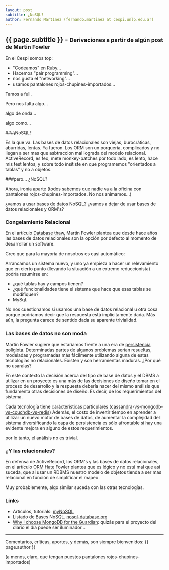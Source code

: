 ```yaml
---
layout: post
subtitle: ¿NoSQL?
author: Fernando Martínez (fernando.martinez at cespi.unlp.edu.ar)
---
```


{{ page.subtitle }} - <small>Derivaciones a partir de algún post de Martin Fowler</small>
-------------------


En el Cespi somos top: 

* "Codeamos" en Ruby... 
* Hacemos "pair programming"...
* nos gusta el "networking"...
* usamos pantalones rojos-chupines-importados...


Tamos a full.


Pero nos falta algo... 

algo de onda... 

algo como...


###¡NoSQL! 

Es la que va. Las bases de datos relacionales son viejas, burocráticas, aburridas, lentas. Ya fueron. Los ORM son un porquería, complicados y no llegan a ser mas que asbtraccion mal lograda del modelo relacional. ActiveRecord, es feo, mete monkey-patches por todo lado, es lento, hace mis test lentos, y sobre todo insitiste en que programemos "orientados a tablas" y no a objetos.


###pero... ¿NoSQL?

Ahora, ironía aparte (todos sabemos que nadie va a la oficina con pantalones rojos-chupines-importados. No nos animamos...)

¿vamos a usar bases de datos NoSQL?
¿vamos a dejar de usar bases de datos relacionales y ORM's?


### Congelamiento Relacional

En el artículo [Database thaw](http://martinfowler.com/bliki/DatabaseThaw.html), Martin Fowler 
plantea que desde hace años las bases de datos relacionales son la opción por defecto al momento de desarrollar un software.

Creo que para la mayoría de nosotros es casi automático:

Arrancamos un sistema nuevo, y uno ya empieza a hacer un relevamiento que en cierto punto (llevando la situación a un extremo reduccionista) podría resumirse en: 

* ¿qué tablas hay y campos tienen?
* ¿qué funcionalidades tiene el sistema que hace que esas tablas se modifiquen?
* MySql.

No nos cuestionamos si usamos una base de datos relacional u otra cosa porque podríamos decir que la respuesta está implicitamente dada. 
Más aún, la pregunta carece de sentido dada su aparente trivialidad.


### Las bases de datos no son moda

Martin Fowler sugiere que estaríamos frente a una era de [persistencia políglota](http://martinfowler.com/bliki/PolyglotPersistence.htm).
Determinadas partes de algunos problemas serían resueltas, modeladas y programadas más fácilmente utilizando alguna de estas tecnologías no relacionales.
Existen y son herramientas maduras. ¿Por qué no usaralas?

En este contexto la decisión acerca del tipo de base de datos y el DBMS a utilizar en un proyecto es una más de las decisiones de diseño tomar en el proceso de desarrollo y la respuesta debería nacer del mismo análisis que fundamenta otras decisiones de diseño. Es decir, de los requerimientos del sistema. 

Cada tecnología tiene carácterísticas particulares ([cassandra-vs-mongodb-vs-couchdb-vs-redis](http://kkovacs.eu/cassandra-vs-mongodb-vs-couchdb-vs-redis))
Además, el costo de invertir tiempo en aprender a utilizar un nuevo motor de bases de datos, de aumentar la complejidad del sistema diversificando la capa de persistencia es sólo afrontable si hay una evidente mejora en alguno de estos requerimientos. 

por lo tanto, el análisis no es trivial.


### ¿Y las relacionales?

En defensa de ActiveRecord, los ORM's y las bases de datos relacionales, en el artículo [ORM Hate](http://martinfowler.com/bliki/OrmHate.html) Fowler plantea que es lógico y no está mal que así suceda, que al usar un RDBMS nuestro modelo de objetos tienda a ser mas relacional en función de simplificar el mapeo. 

Muy probablemente, algo similar suceda con las otras tecnologías.



### Links

* Artículos, tutorials: [myNoSQL ](http://nosql.mypopescu.com/kb/nosql-getting-started)
* Listado de Bases NoSQL. [nosql-database.org](http://nosql-database.org/)
* [Why I choose MongoDB for the Guardian](http://www.infoq.com/presentations/Why-I-Chose-MongoDB-for-Guardian): quizás para el proyecto del diario el día puede ser iluminador...
<hr>
Comentarios, críticas, aportes, y demás, son siempre bienvenidos: {{ page.author }} 

(a menos, claro, que tengan puestos pantalones rojos-chupines-importados)
